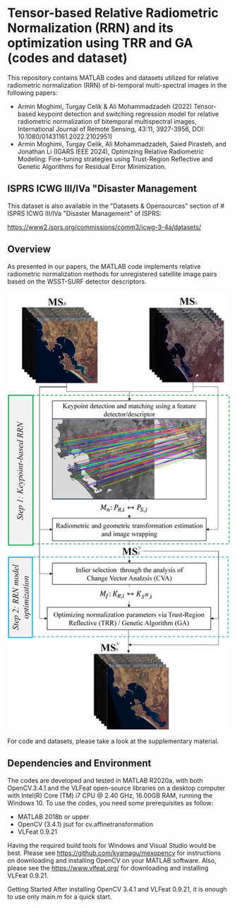 # Tensor-based Relative Radiometric Normalization (RRN) and its optimization using TRR and GA (codes and dataset)

This repository contains MATLAB codes and datasets utilized for relative radiometric normalization (RRN) of bi-temporal multi-spectral images in the following papers:
- Armin Moghimi, Turgay Celik & Ali Mohammadzadeh (2022) Tensor-based keypoint detection and switching regression model for relative radiometric normalization of bitemporal multispectral images, International Journal of Remote Sensing, 43:11, 3927-3956, DOI: 10.1080/01431161.2022.2102951) 
- Armin Moghimi, Turgay Celik, Ali Mohammadzadeh, Saied Pirasteh, and Jonathan Li (IGARS IEEE 2024), Optimizing Relative Radiometric Modeling: Fine-tuning strategies using Trust-Region Reflective and Genetic Algorithms for Residual Error Minimization. 

## ISPRS ICWG III/IVa "Disaster Management
This dataset is also available in the "Datasets & Opensources" section of # ISPRS ICWG III/IVa "Disaster Management" of ISPRS: 

https://www2.isprs.org/commissions/comm3/icwg-3-4a/datasets/

## Overview
As presented in our papers, the MATLAB code implements relative radiometric normalization methods for unregistered satellite image pairs based on the WSST-SURF detector descriptors.

![Test Image 1](https://github.com/ArminMoghimi/Tensor-based-keypoint-detection/blob/main/Workflow1.jpg)

For code and datasets, please take a look at the supplementary material.

## Dependencies and Environment
The codes are developed and tested in MATLAB R2020a, with both OpenCV.3.4.1 and the VLFeat open-source libraries on a desktop computer with Intel(R) Core (TM) i7 CPU @ 2.40 GHz, 16.00GB RAM, running the Windows 10. To use the codes, you need some prerequisites as follow: 
- 	MATLAB 2018b or upper
- 	OpenCV (3.4.1) jsut for cv.affinetransformation
- 	VLFeat 0.9.21 

Having the required build tools for Windows and Visual Studio would be best. Please see https://github.com/kyamagu/mexopencv for instructions on downloading and installing OpenCV on your MATLAB software. Also, please see the https://www.vlfeat.org/ for downloading and installing VLFeat 0.9.21.

Getting Started
After installing OpenCV 3.4.1 and VLFeat 0.9.21, it is enough to use only main.m for a quick start.
